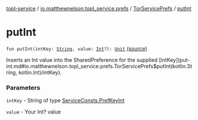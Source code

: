 [topl-service](../../index.md) / [io.matthewnelson.topl_service.prefs](../index.md) / [TorServicePrefs](index.md) / [putInt](./put-int.md)

# putInt

`fun putInt(intKey: `[`String`](https://kotlinlang.org/api/latest/jvm/stdlib/kotlin/-string/index.html)`, value: `[`Int`](https://kotlinlang.org/api/latest/jvm/stdlib/kotlin/-int/index.html)`?): `[`Unit`](https://kotlinlang.org/api/latest/jvm/stdlib/kotlin/-unit/index.html) [(source)](https://github.com/05nelsonm/TorOnionProxyLibrary-Android/blob/master/topl-service/src/main/java/io/matthewnelson/topl_service/prefs/TorServicePrefs.kt#L184)

Inserts an Int value into the SharedPreference for the supplied [intKey](put-int.md#io.matthewnelson.topl_service.prefs.TorServicePrefs$putInt(kotlin.String, kotlin.Int)/intKey).

### Parameters

`intKey` - String of type [ServiceConsts.PrefKeyInt](../../io.matthewnelson.topl_service.util/-service-consts/-pref-key-int/index.md)

`value` - Your Int? value